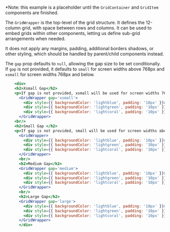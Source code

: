 *Note: this example is a placeholder until the `GridContainer` and `GridItem` components are finished.

The `GridWrapper` is the top-level of the grid structure. It defines the 12-column grid, with space between rows and columns. It can be used to embed grids within other components, letting us define sub-grid arrangements when needed.

It does not apply any margins, padding, additional borders shadows, or other styling, which should be handled by parent/child components instead.

The `gap` prop defaults to `null`, allowing the gap size to be set conditionally. If `gap` is not provided, it defaults to `small` for screen widths above 768px and `xsmall` for screen widths 768px and below.

```jsx
    <div>
    <h2>Xsmall Gap</h2>
    <p>If gap is not provided, xsmall will be used for screen widths 768px and below. To demonstrate how this gap size will appear, xsmall is being passed in here, but would not need to be in this use case.</p>
      <GridWrapper gap='xsmall'>
        <div style={{ backgroundColor: 'lightblue', padding: '10px' }}>Item 1</div>
        <div style={{ backgroundColor: 'lightgreen', padding: '10px' }}>Item 2</div>
        <div style={{ backgroundColor: 'lightcoral', padding: '10px' }}>Item 3</div>
      </GridWrapper>
    <br/>
    <h2>Small Gap </h2>
    <p>If gap is not provided, small will be used for screen widths above 768px.</p>
      <GridWrapper>
        <div style={{ backgroundColor: 'lightblue', padding: '10px' }}>Item 1</div>
        <div style={{ backgroundColor: 'lightgreen', padding: '10px' }}>Item 2</div>
        <div style={{ backgroundColor: 'lightcoral', padding: '10px' }}>Item 3</div>
      </GridWrapper>
      <br/>
      <h2>Medium Gap</h2>
      <GridWrapper gap='medium'>
        <div style={{ backgroundColor: 'lightblue', padding: '10px' }}>Item 1</div>
        <div style={{ backgroundColor: 'lightgreen', padding: '10px' }}>Item 2</div>
        <div style={{ backgroundColor: 'lightcoral', padding: '10px' }}>Item 3</div>
      </GridWrapper>
      <br/>
      <h2>Large Gap</h2>
      <GridWrapper gap='large'>
        <div style={{ backgroundColor: 'lightblue', padding: '10px' }}>Item 1</div>
        <div style={{ backgroundColor: 'lightgreen', padding: '10px' }}>Item 2</div>
        <div style={{ backgroundColor: 'lightcoral', padding: '10px' }}>Item 3</div>
      </GridWrapper>
      </div>
```